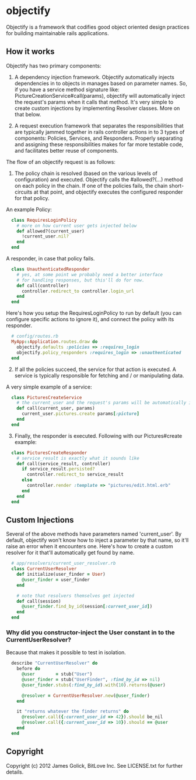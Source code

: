 # objectify

Objectify is a framework that codifies good object oriented design practices for building maintainable rails applications.

## How it works

Objectify has two primary components:

  1. A dependency injection framework. Objectify automatically injects dependencies in to objects in manages based on parameter names. So, if you have a service method signature like: PictureCreationService#call(params), objectify will automatically inject the request's params when it calls that method. It's very simple to create custom injections by implementing Resolver classes. More on that below.

  2. A request execution framework that separates the responsibilities that are typically jammed together in rails controller actions in to 3 types of components: Policies, Services, and Responders. Properly separating and assigning these responsibilities makes for far more testable code, and facilitates better reuse of components.

The flow of an objectify request is as follows:

  1. The policy chain is resolved (based on the various levels of configuration) and executed. Objectify calls the #allowed?(...) method on each policy in the chain. If one of the policies fails, the chain short-circuits at that point, and objectify executes the configured responder for that policy.

  An example Policy:

  ```ruby
    class RequiresLoginPolicy
      # more on how current user gets injected below
      def allowed?(current_user) 
        !current_user.nil?
      end
    end
  ```

  A responder, in case that policy fails.

  ```ruby
    class UnauthenticatedResponder
      # yes, at some point we probably need a better interface
      # for handling responses, but this'll do for now.
      def call(controller)
        controller.redirect_to controller.login_url
      end
    end
  ```

  Here's how you setup the RequiresLoginPolicy to run by default (you can configure specific actions to ignore it), and connect the policy with its responder.

  ```ruby
    # config/routes.rb
    MyApp::Application.routes.draw do
      objectify.defaults :policies => :requires_login
      objectify.policy_responders :requires_login => :unauthenticated
    end
  ```

  2. If all the policies succeed, the service for that action is executed. A service is typically responsible for fetching and / or manipulating data.

  A very simple example of a service:

  ```ruby
    class PicturesCreateService
      # the current_user and the request's params will be automatically injected here.
      def call(current_user, params)
        current_user.pictures.create params[:picture]
      end
    end
  ```

  3. Finally, the responder is executed. Following with our Pictures#create example:

  ```ruby
    class PicturesCreateResponder
      # service_result is exactly what it sounds like
      def call(service_result, controller)
        if service_result.persisted?
          controller.redirect_to service_result
        else
          controller.render :template => "pictures/edit.html.erb"
        end
      end
    end
  ```

## Custom Injections

Several of the above methods have parameters named 'current_user'. By default, objectify won't know how to inject a parameter by that name, so it'll raise an error when it encounters one. Here's how to create a custom resolver for it that'll automatically get found by name.

```ruby
  # app/resolvers/current_user_resolver.rb
  class CurrentUserResolver
    def initialize(user_finder = User)
      @user_finder = user_finder
    end

    # note that resolvers themselves get injected
    def call(session)
      @user_finder.find_by_id(session[:current_user_id])
    end
  end
```

### Why did you constructor-inject the User constant in to the CurrentUserResolver?
  
Because that makes it possible to test in isolation.

```ruby
  describe "CurrentUserResolver" do
    before do
      @user        = stub("User")
      @user_finder = stub("UserFinder", :find_by_id => nil)
      @user_finder.stubs(:find_by_id).with(10).returns(@user)

      @resolver = CurrentUserResolver.new(@user_finder)
    end

    it "returns whatever the finder returns" do
      @resolver.call({:current_user_id => 42}).should be_nil
      @resolver.call({:current_user_id => 10}).should == @user
    end
  end
```

## Copyright

Copyright (c) 2012 James Golick, BitLove Inc. See LICENSE.txt for
further details.
